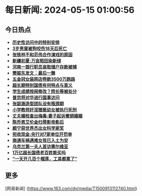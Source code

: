
# 每日新闻: 2024-05-15 01:00:56
## 今日热点

- **[历史性访问中的特别安排](https://www.163.com/search?keyword=%E5%8E%86%E5%8F%B2%E6%80%A7%E8%AE%BF%E9%97%AE%E4%B8%AD%E7%9A%84%E7%89%B9%E5%88%AB%E5%AE%89%E6%8E%92)**
- **[3岁男童被狗咬伤18天后死亡](https://www.163.com/search?keyword=3%E5%B2%81%E7%94%B7%E7%AB%A5%E8%A2%AB%E7%8B%97%E5%92%AC%E4%BC%A418%E5%A4%A9%E5%90%8E%E6%AD%BB%E4%BA%A1)**
- **[张铁林不和范伟合作演戏的原因](https://www.163.com/search?keyword=%E5%BC%A0%E9%93%81%E6%9E%97%E4%B8%8D%E5%92%8C%E8%8C%83%E4%BC%9F%E5%90%88%E4%BD%9C%E6%BC%94%E6%88%8F%E7%9A%84%E5%8E%9F%E5%9B%A0)**
- **[新疆初夏:万亩稻田染新绿](https://www.163.com/search?keyword=%E6%96%B0%E7%96%86%E5%88%9D%E5%A4%8F+%E4%B8%87%E4%BA%A9%E7%A8%BB%E7%94%B0%E6%9F%93%E6%96%B0%E7%BB%BF)**
- **[河南一银行职员盗取储户存款被捕](https://www.163.com/search?keyword=%E6%B2%B3%E5%8D%97%E4%B8%80%E9%93%B6%E8%A1%8C%E8%81%8C%E5%91%98%E7%9B%97%E5%8F%96%E5%82%A8%E6%88%B7%E5%AD%98%E6%AC%BE%E8%A2%AB%E6%8D%95)**
- **[樊振东发文：最后一舞](https://www.163.com/search?keyword=%E6%A8%8A%E6%8C%AF%E4%B8%9C%E5%8F%91%E6%96%87%EF%BC%9A%E6%9C%80%E5%90%8E%E4%B8%80%E8%88%9E)**
- **[五金冠女装网店卷款3500万跑路](https://www.163.com/search?keyword=%E4%BA%94%E9%87%91%E5%86%A0%E5%A5%B3%E8%A3%85%E7%BD%91%E5%BA%97%E5%8D%B7%E6%AC%BE3500%E4%B8%87%E8%B7%91%E8%B7%AF)**
- **[超长期特别国债有何特点与意义](https://www.163.com/search?keyword=%E8%B6%85%E9%95%BF%E6%9C%9F%E7%89%B9%E5%88%AB%E5%9B%BD%E5%80%BA%E6%9C%89%E4%BD%95%E7%89%B9%E7%82%B9%E4%B8%8E%E6%84%8F%E4%B9%89)**
- **[学生成绩按闹修改？院长等被处分](https://www.163.com/search?keyword=%E5%AD%A6%E7%94%9F%E6%88%90%E7%BB%A9%E6%8C%89%E9%97%B9%E4%BF%AE%E6%94%B9%EF%BC%9F%E9%99%A2%E9%95%BF%E7%AD%89%E8%A2%AB%E5%A4%84%E5%88%86)**
- **[普京将对华进行国事访问](https://www.163.com/search?keyword=%E6%99%AE%E4%BA%AC%E5%B0%86%E5%AF%B9%E5%8D%8E%E8%BF%9B%E8%A1%8C%E5%9B%BD%E4%BA%8B%E8%AE%BF%E9%97%AE)**
- **[张韶涵造型团队没有瓶颈期](https://www.163.com/search?keyword=%E5%BC%A0%E9%9F%B6%E6%B6%B5%E9%80%A0%E5%9E%8B%E5%9B%A2%E9%98%9F%E6%B2%A1%E6%9C%89%E7%93%B6%E9%A2%88%E6%9C%9F)**
- **[小学教师奸淫猥亵幼女被执行死刑](https://www.163.com/search?keyword=%E5%B0%8F%E5%AD%A6%E6%95%99%E5%B8%88%E5%A5%B8%E6%B7%AB%E7%8C%A5%E4%BA%B5%E5%B9%BC%E5%A5%B3%E8%A2%AB%E6%89%A7%E8%A1%8C%E6%AD%BB%E5%88%91)**
- **[丈夫婚检查出梅毒:妻子起诉撤销婚姻](https://www.163.com/search?keyword=%E4%B8%88%E5%A4%AB%E5%A9%9A%E6%A3%80%E6%9F%A5%E5%87%BA%E6%A2%85%E6%AF%92+%E5%A6%BB%E5%AD%90%E8%B5%B7%E8%AF%89%E6%92%A4%E9%94%80%E5%A9%9A%E5%A7%BB)**
- **[陈乔恩艾伦金扫帚影帝影后](https://www.163.com/search?keyword=%E9%99%88%E4%B9%94%E6%81%A9%E8%89%BE%E4%BC%A6%E9%87%91%E6%89%AB%E5%B8%9A%E5%BD%B1%E5%B8%9D%E5%BD%B1%E5%90%8E)**
- **[颜宁获世界杰出女科学家奖](https://www.163.com/search?keyword=%E9%A2%9C%E5%AE%81%E8%8E%B7%E4%B8%96%E7%95%8C%E6%9D%B0%E5%87%BA%E5%A5%B3%E7%A7%91%E5%AD%A6%E5%AE%B6%E5%A5%96)**
- **[拒收现金:央行对7家单位开罚单](https://www.163.com/search?keyword=%E6%8B%92%E6%94%B6%E7%8E%B0%E9%87%91+%E5%A4%AE%E8%A1%8C%E5%AF%B97%E5%AE%B6%E5%8D%95%E4%BD%8D%E5%BC%80%E7%BD%9A%E5%8D%95)**
- **[南通车祸遇难女孩已入土为安](https://www.163.com/search?keyword=%E5%8D%97%E9%80%9A%E8%BD%A6%E7%A5%B8%E9%81%87%E9%9A%BE%E5%A5%B3%E5%AD%A9%E5%B7%B2%E5%85%A5%E5%9C%9F%E4%B8%BA%E5%AE%89)**
- **[乌克兰第一夫人首访塞尔维亚](https://www.163.com/search?keyword=%E4%B9%8C%E5%85%8B%E5%85%B0%E7%AC%AC%E4%B8%80%E5%A4%AB%E4%BA%BA%E9%A6%96%E8%AE%BF%E5%A1%9E%E5%B0%94%E7%BB%B4%E4%BA%9A)**
- **[1万亿超长国债老百姓能买吗](https://www.163.com/search?keyword=1%E4%B8%87%E4%BA%BF%E8%B6%85%E9%95%BF%E5%9B%BD%E5%80%BA%E8%80%81%E7%99%BE%E5%A7%93%E8%83%BD%E4%B9%B0%E5%90%97)**
- **[“一天开几百个榴莲，工具都累了”](https://www.163.com/search?keyword=%E2%80%9C%E4%B8%80%E5%A4%A9%E5%BC%80%E5%87%A0%E7%99%BE%E4%B8%AA%E6%A6%B4%E8%8E%B2%EF%BC%8C%E5%B7%A5%E5%85%B7%E9%83%BD%E7%B4%AF%E4%BA%86%E2%80%9D)**

## 更多
[网易新闻] (https://www.163.com/dy/media/T1500913112740.html)
